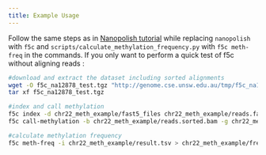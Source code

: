 ```yaml
---
title: Example Usage
---
```


Follow the same steps as in [Nanopolish tutorial](https://nanopolish.readthedocs.io/en/latest/quickstart_call_methylation.html) while replacing `nanopolish` with `f5c` and `scripts/calculate_methylation_frequency.py` with `f5c meth-freq` in the commands. If you only want to perform a quick test of f5c without aligning reads :
```sh
#download and extract the dataset including sorted alignments
wget -O f5c_na12878_test.tgz "http://genome.cse.unsw.edu.au/tmp/f5c_na12878_test.tgz"
tar xf f5c_na12878_test.tgz

#index and call methylation
f5c index -d chr22_meth_example/fast5_files chr22_meth_example/reads.fastq
f5c call-methylation -b chr22_meth_example/reads.sorted.bam -g chr22_meth_example/humangenome.fa -r chr22_meth_example/reads.fastq > chr22_meth_example/result.tsv

#calculate methylation frequency
f5c meth-freq -i chr22_meth_example/result.tsv > chr22_meth_example/freq.tsv
```
